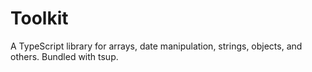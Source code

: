 # Toolkit

A TypeScript library for arrays, date manipulation, strings, objects, and others. Bundled with tsup.